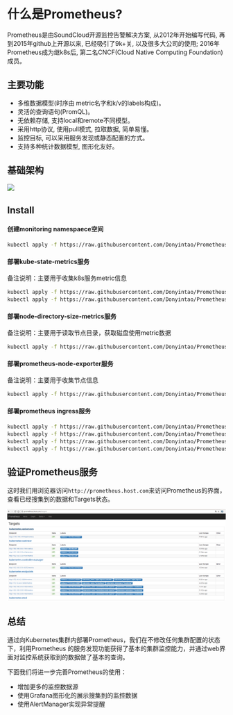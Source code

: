 # 什么是Prometheus?

Prometheus是由SoundCloud开源监控告警解决方案, 从2012年开始编写代码, 再到2015年github上开源以来, 已经吸引了9k+关, 以及很多大公司的使用; 2016年Prometheus成为继k8s后, 第二名CNCF(Cloud Native Computing Foundation)成员。

## 主要功能

- 多维数据模型(时序由 metric名字和k/v的labels构成)。
- 灵活的查询语句(PromQL)。
- 无依赖存储, 支持local和remote不同模型。
- 采用http协议, 使用pull模式, 拉取数据, 简单易懂。
- 监控目标, 可以采用服务发现或静态配置的方式。
- 支持多种统计数据模型, 图形化友好。

## 基础架构

![](https://cdn.rawgit.com/prometheus/prometheus/c34257d069c630685da35bcef084632ffd5d6209/documentation/images/architecture.svg)

## Install

#### 创建monitoring namespaece空间
```sh
kubectl apply -f https://raw.githubusercontent.com/Donyintao/Prometheus/master/prometheus-namespace.yaml
```

#### 部署kube-state-metrics服务

备注说明：主要用于收集k8s服务metric信息

```sh
kubectl apply -f https://raw.githubusercontent.com/Donyintao/Prometheus/master/kube-state-metrics-rbac.yaml
kubectl apply -f https://raw.githubusercontent.com/Donyintao/Prometheus/master/kube-state-metrics-deployment.yaml
```

#### 部署node-directory-size-metrics服务

备注说明：主要用于读取节点目录，获取磁盘使用metric数据

```sh
kubectl apply -f https://raw.githubusercontent.com/Donyintao/Prometheus/master/node-directory-size-metrics.yaml
```

#### 部署prometheus-node-exporter服务

备注说明：主要用于收集节点信息

```sh
kubectl apply -f https://raw.githubusercontent.com/Donyintao/Prometheus/master/prometheus-node-exporter.yaml
```

#### 部署prometheus ingress服务

```sh
kubectl apply -f https://raw.githubusercontent.com/Donyintao/Prometheus/master/prometheus-rbac.yaml
kubectl apply -f https://raw.githubusercontent.com/Donyintao/Prometheus/master/prometheus-configmap.yaml
kubectl apply -f https://raw.githubusercontent.com/Donyintao/Prometheus/master/prometheus-deployment.yaml
kubectl apply -f https://raw.githubusercontent.com/Donyintao/Prometheus/master/prometheus-ingress.yaml
```
## 验证Prometheus服务

这时我们用浏览器访问`http://prometheus.host.com`来访问Prometheus的界面，查看已经搜集到的数据和Targets状态。

![Prometheus](./images/prometheus-status.jpg)

## 总结

通过向Kubernetes集群内部署Prometheus，我们在不修改任何集群配置的状态下，利用Prometheus 的服务发现功能获得了基本的集群监控能力，并通过web界面对监控系统获取到的数据做了基本的查询。

下面我们将进一步完善Prometheus的使用：
+ 增加更多的监控数据源
+ 使用Grafana图形化的展示搜集到的监控数据
+ 使用AlertManager实现异常提醒